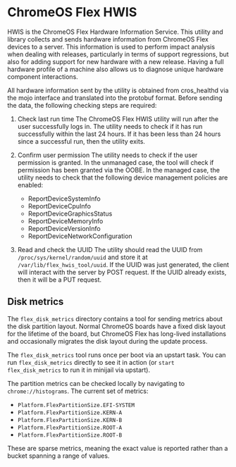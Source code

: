 # ChromeOS Flex HWIS

HWIS is the ChromeOS Flex Hardware Information Service. This utility and
library collects and sends hardware information from ChromeOS Flex devices
to a server. This information is used to perform impact analysis when
dealing with releases, particularly in terms of support regressions, but
also for adding support for new hardware with a new release. Having a full
hardware profile of a machine also allows us to diagnose unique hardware
component interactions.

All hardware information sent by the utility is obtained from cros_healthd
via the mojo interface and translated into the protobuf format. Before
sending the data, the following checking steps are required:

1.  Check last run time
    The ChromeOS Flex HWIS utility will run after the user successfully
    logs in. The utility needs to check if it has run successfully within
    the last 24 hours. If it has been less than 24 hours since a successful
    run, then the utility exits.

2.  Confirm user permission
    The utility needs to check if the user permission is granted. In the
    unmanaged case, the tool will check if permission has been granted
    via the OOBE. In the managed case, the utility needs to check that
    the following device management policies are enabled:
    * ReportDeviceSystemInfo
    * ReportDeviceCpuInfo
    * ReportDeviceGraphicsStatus
    * ReportDeviceMemoryInfo
    * ReportDeviceVersionInfo
    * ReportDeviceNetworkConfiguration

3.  Read and check the UUID
    The utility should read the UUID from `/proc/sys/kernel/random/uuid`
    and store it at `/var/lib/flex_hwis_tool/uuid`. If the UUID was just
    generated, the client will interact with the server by POST request.
    If the UUID already exists, then it will be a PUT request.

## Disk metrics

The `flex_disk_metrics` directory contains a tool for sending metrics
about the disk partition layout. Normal ChromeOS boards have a fixed
disk layout for the lifetime of the board, but ChromeOS Flex has
long-lived installations and occasionally migrates the disk layout
during the update process.

The `flex_disk_metrics` tool runs once per boot via an upstart task. You
can run `flex_disk_metrics` directly to see it in action (or `start
flex_disk_metrics` to run it in minijail via upstart).

The partition metrics can be checked locally by navigating to
`chrome://histograms`. The current set of metrics:
* `Platform.FlexPartitionSize.EFI-SYSTEM`
* `Platform.FlexPartitionSize.KERN-A`
* `Platform.FlexPartitionSize.KERN-B`
* `Platform.FlexPartitionSize.ROOT-A`
* `Platform.FlexPartitionSize.ROOT-B`

These are sparse metrics, meaning the exact value is reported rather
than a bucket spanning a range of values.
